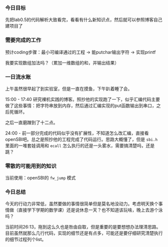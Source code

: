 ### 今日目标

先把lab0.5的代码解析大致看完，看看有什么新知识点，然后就可以参照博客自己建项目了

### 需要完成的工作

预计coding步骤：最小可编译通过的工程 -> 能putchar输出字符 -> 实现printf 

我要实现数组加法吗？（累加一维数组的和，并输出结果）

### 一日流水账

上午虽然很早起了到实验室，但是一直在摸鱼，下午趴着睡了会。

15:00 - 17:40 研究裸机实践的博客。照抄他的实现跑了一下，似乎汇编代码主要做了这些事情：把字符串放到内存，然后通过汇编实现的put函数输出到串口，之后死循环。

之后一直磨蹭到了十二点。

24:00 - 前一部分完成的代码似乎没有扩展性，不知道怎么改汇编，直接看openSBI吧。总之是照抄他的工程完成了代码运行。思路大概懂了，但是 `sbi.h` 里面的一堆套娃调用和 `ecall` 怎么执行的还是一头雾水，需要搞清楚吗，还是跳？


### 零散的可能用到的知识

当前使用：openSBI的 `fw_jump` 模式

### 今日总结

今天的行动力非常低，虽然要做的事情很简单但是莫名地没动力。考虑明天换个事情做（直接学下学期的数学课）还是说休息一天？也不知道该玩啥，晚上去游个泳吗？

当前时间26:13，拖到这么久也是咎由自取，但是重要的是要想想办法理清思路。目前虽然就那么几行代码，实现的细节还是有点多，可能还是要仔细研究清楚执行的细节过程列个list。

